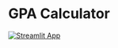 # GPA Calculator

[![Streamlit App](https://static.streamlit.io/badges/streamlit_badge_black_white.svg)](https://sleep-deprived-projects.streamlit.app/)
